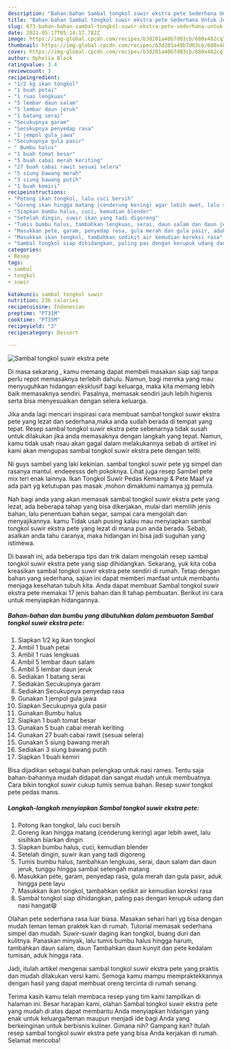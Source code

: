 ```yaml
---
description: "Bahan-bahan Sambal tongkol suwir ekstra pete Sederhana Untuk Jualan"
title: "Bahan-bahan Sambal tongkol suwir ekstra pete Sederhana Untuk Jualan"
slug: 673-bahan-bahan-sambal-tongkol-suwir-ekstra-pete-sederhana-untuk-jualan
date: 2021-05-17T05:14:17.782Z
image: https://img-global.cpcdn.com/recipes/b3d201a40b7d03cb/680x482cq70/sambal-tongkol-suwir-ekstra-pete-foto-resep-utama.jpg
thumbnail: https://img-global.cpcdn.com/recipes/b3d201a40b7d03cb/680x482cq70/sambal-tongkol-suwir-ekstra-pete-foto-resep-utama.jpg
cover: https://img-global.cpcdn.com/recipes/b3d201a40b7d03cb/680x482cq70/sambal-tongkol-suwir-ekstra-pete-foto-resep-utama.jpg
author: Ophelia Black
ratingvalue: 3.4
reviewcount: 3
recipeingredient:
- "1/2 kg ikan tongkol"
- "1 buah petai"
- "1 ruas lengkuas"
- "5 lembar daun salam"
- "5 lembar daun jeruk"
- "1 batang serai"
- "Secukupnya garam"
- "Secukupnya penyedap rasa"
- "1 jempol gula jawa"
- "Secukupnya gula pasir"
- " Bumbu halus"
- "1 buah tomat besar"
- "5 buah cabai merah keriting"
- "27 buah cabai rawit sesuai selera"
- "5 siung bawang merah"
- "3 siung bawang putih"
- "1 buah kemiri"
recipeinstructions:
- "Potong ikan tongkol, lalu cuci bersih"
- "Goreng ikan hingga matang (cenderung kering) agar lebih awet, lalu sisihkan biarkan dingin"
- "Siapkan bumbu halus, cuci, kemudian blender"
- "Setelah dingin, suwir ikan yang tadi digoreng"
- "Tumis bumbu halus, tambahkan lengkuas, serai, daun salam dan daun jeruk, tunggu hingga sambal setengah matang"
- "Masukkan pete, garam, penyedap rasa, gula merah dan gula pasir, aduk hingga pete layu"
- "Masukkan ikan tongkol, tambahkan sedikit air kemudian koreksi rasa"
- "Sambal tongkol siap dihidangkan, paling pas dengan kerupuk udang dan nasi hangat😄"
categories:
- Resep
tags:
- sambal
- tongkol
- suwir

katakunci: sambal tongkol suwir 
nutrition: 236 calories
recipecuisine: Indonesian
preptime: "PT31M"
cooktime: "PT35M"
recipeyield: "3"
recipecategory: Dessert

---
```



![Sambal tongkol suwir ekstra pete](https://img-global.cpcdn.com/recipes/b3d201a40b7d03cb/680x482cq70/sambal-tongkol-suwir-ekstra-pete-foto-resep-utama.jpg)

Di masa  sekarang , kamu memang dapat membeli masakan siap saji tanpa perlu repot memasaknya terlebih dahulu. Namun, bagi mereka yang mau menyuguhkan hidangan eksklusif bagi keluarga, maka kita memang lebih baik memasaknya sendiri. Pasalnya, memasak sendiri jauh lebih higienis serta bisa menyesuaikan dengan selera keluarga.

Jika anda lagi mencari inspirasi cara membuat sambal tongkol suwir ekstra pete yang lezat dan sederhana,maka anda sudah berada di tempat yang tepat. Resep sambal tongkol suwir ekstra pete  sebenarnya tidak susah untuk dilakukan jika anda memasaknya dengan langkah yang tepat. Namun, kamu tidak usah risau akan gagal dalam melakukannya 
sebab di artikel ini kami akan mengupas sambal tongkol suwir ekstra pete dengan teliti.  

Ni guys sambel yang laki kekinian. sambal tongkol suwir pete yg simpel dan rasanya mantul. endeeesss deh pokoknya. Lihat juga resep Sambel pete mix teri enak lainnya. Ikan Tongkol Suwir Pedas Kemangi &amp; Pete Maaf ya ada part yg ketutupan pas masak ,mohon dimaklumi namanya jg pemula.

Nah bagi anda yang akan memasak sambal tongkol suwir ekstra pete yang lezat, ada beberapa tahap yang bisa dikerjakan, mulai dari memilih jenis bahan, lalu penentuan bahan segar, sampai cara mengolah dan menyajikannya. kamu Tidak usah pusing kalau mau menyiapkan sambal tongkol suwir ekstra pete yang lezat di mana pun anda berada. Sebab, asalkan anda  tahu caranya, maka hidangan ini bisa jadi suguhan yang istimewa.

Di bawah ini, ada beberapa tips dan trik dalam mengolah resep sambal tongkol suwir ekstra pete yang siap dihidangkan. Sekarang, yuk kita coba kreasikan sambal tongkol suwir ekstra pete sendiri di rumah. Tetap dengan bahan yang sederhana, sajian ini dapat memberi manfaat untuk membantu menjaga kesehatan tubuh kita. Anda dapat membuat Sambal tongkol suwir ekstra pete memakai 17 jenis bahan dan 8 tahap pembuatan. Berikut ini cara untuk menyiapkan hidangannya.

<!--inarticleads1-->

##### Bahan-bahan dan bumbu yang dibutuhkan dalam pembuatan Sambal tongkol suwir ekstra pete:

1. Siapkan 1/2 kg ikan tongkol
1. Ambil 1 buah petai
1. Ambil 1 ruas lengkuas
1. Ambil 5 lembar daun salam
1. Ambil 5 lembar daun jeruk
1. Sediakan 1 batang serai
1. Sediakan Secukupnya garam
1. Sediakan Secukupnya penyedap rasa
1. Gunakan 1 jempol gula jawa
1. Siapkan Secukupnya gula pasir
1. Gunakan  Bumbu halus
1. Siapkan 1 buah tomat besar
1. Gunakan 5 buah cabai merah keriting
1. Gunakan 27 buah cabai rawit (sesuai selera)
1. Gunakan 5 siung bawang merah
1. Sediakan 3 siung bawang putih
1. Siapkan 1 buah kemiri


Bisa dijadikan sebagai bahan pelengkap untuk nasi rames. Tentu saja bahan-bahannya mudah didapat dan sangat mudah untuk membuatnya. Cara bikin tongkol suwir cukup tumis semua bahan. Resep suwır tongkol pete pedas manıs. 

<!--inarticleads2-->

##### Langkah-langkah menyiapkan Sambal tongkol suwir ekstra pete:

1. Potong ikan tongkol, lalu cuci bersih
1. Goreng ikan hingga matang (cenderung kering) agar lebih awet, lalu sisihkan biarkan dingin
1. Siapkan bumbu halus, cuci, kemudian blender
1. Setelah dingin, suwir ikan yang tadi digoreng
1. Tumis bumbu halus, tambahkan lengkuas, serai, daun salam dan daun jeruk, tunggu hingga sambal setengah matang
1. Masukkan pete, garam, penyedap rasa, gula merah dan gula pasir, aduk hingga pete layu
1. Masukkan ikan tongkol, tambahkan sedikit air kemudian koreksi rasa
1. Sambal tongkol siap dihidangkan, paling pas dengan kerupuk udang dan nasi hangat😄


Olahan pete sederhana rasa luar biasa. Masakan sehari hari yg bisa dengan mudah teman teman praktek kan di rumah. Tutorial memasak sederhana simpel dan mudah. Suwir-suwir daging ikan tongkol, buang duri dan kulitnya. Panaskan minyak, lalu tumis bumbu halus hingga harum, tambahkan daun salam, daun Tambahkan daun kunyit dan pete kedalam tumisan, aduk hingga rata. 

Jadi, itulah artikel mengenai  sambal tongkol suwir ekstra pete  yang praktis dan mudah dilakukan versi kami. Semoga kamu mampu mempraktekkannya dengan hasil yang dapat membuat oreng tercinta di rumah senang. 

Terima kasih kamu telah membaca resep yang tim kami tampilkan di halaman ini. Besar harapan kami, olahan  Sambal tongkol suwir ekstra pete yang mudah di atas dapat membantu Anda menyiapkan hidangan yang enak untuk keluarga/teman maupun menjadi ide bagi Anda yang berkeinginan untuk berbisnis kuliner. Gimana nih? Gampang kan? Itulah resep sambal tongkol suwir ekstra pete yang bisa Anda kerjakan di rumah. Selamat mencoba!

